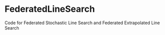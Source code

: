 # FederatedLineSearch
Code for Federated Stochastic Line Search and Federated Extrapolated Line Search
